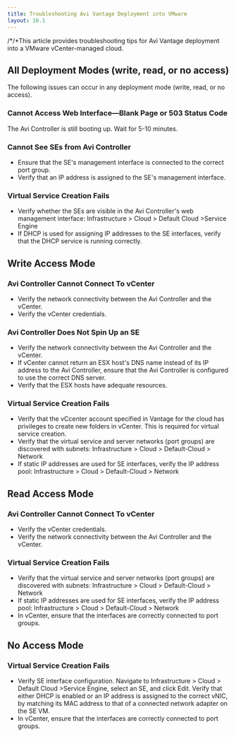 ```yaml
---
title: Troubleshooting Avi Vantage Deployment into VMware
layout: 16.1
---
```

/*/*This article provides troubleshooting tips for Avi Vantage deployment into a VMware vCenter-managed cloud.

## All Deployment Modes (write, read, or no access)

The following issues can occur in any deployment mode (write, read, or no access).

### Cannot Access Web Interface—Blank Page or 503 Status Code

The Avi Controller is still booting up. Wait for 5-10 minutes.

### Cannot See SEs from Avi Controller

* Ensure that the SE's management interface is connected to the correct port group. 
* Verify that an IP address is assigned to the SE's management interface.  

### Virtual Service Creation Fails

* Verify whether the SEs are visible in the Avi Controller's web management interface: Infrastructure > Cloud > Default Cloud >Service Engine 
* If DHCP is used for assigning IP addresses to the SE interfaces, verify that the DHCP service is running correctly.  

## Write Access Mode

### Avi Controller Cannot Connect To vCenter

* Verify the network connectivity between the Avi Controller and the vCenter. 
* Verify the vCenter credentials.  

### Avi Controller Does Not Spin Up an SE

* Verify the network connectivity between the Avi Controller and the vCenter. 
* If vCenter cannot return an ESX host's DNS name instead of its IP address to the Avi Controller, ensure that the Avi Controller is configured to use the correct DNS server. 
* Verify that the ESX hosts have adequate resources.  

### Virtual Service Creation Fails

* Verify that the vCcenter account specified in Vantage for the cloud has privileges to create new folders in vCenter. This is required for virtual service creation. 
* Verify that the virtual service and server networks (port groups) are discovered with subnets: Infrastructure > Cloud > Default-Cloud > Network 
* If static IP addresses are used for SE interfaces, verify the IP address pool: Infrastructure > Cloud > Default-Cloud > Network  

## Read Access Mode

### Avi Controller Cannot Connect To vCenter

* Verify the vCenter credentials. 
* Verify the network connectivity between the Avi Controller and the vCenter.  

### Virtual Service Creation Fails

* Verify that the virtual service and server networks (port groups) are discovered with subnets: Infrastructure > Cloud > Default-Cloud > Network 
* If static IP addresses are used for SE interfaces, verify the IP address pool: Infrastructure > Cloud > Default-Cloud > Network 
* In vCenter, ensure that the interfaces are correctly connected to port groups.  

## No Access Mode

### Virtual Service Creation Fails

* Verify SE interface configuration. Navigate to Infrastructure > Cloud > Default Cloud >Service Engine, select an SE, and click Edit. Verify that either DHCP is enabled or an IP address is assigned to the correct vNIC, by matching its MAC address to that of a connected network adapter on the SE VM. 
* In vCenter, ensure that the interfaces are correctly connected to port groups.  